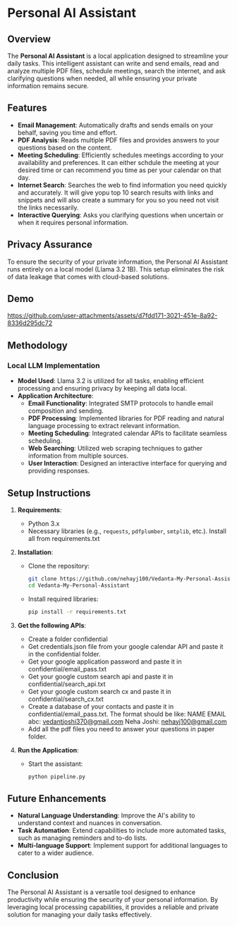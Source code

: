 # Personal AI Assistant

## Overview

The **Personal AI Assistant** is a local application designed to streamline your daily tasks. This intelligent assistant can write and send emails, read and analyze multiple PDF files, schedule meetings, search the internet, and ask clarifying questions when needed, all while ensuring your private information remains secure.

## Features

- **Email Management**: Automatically drafts and sends emails on your behalf, saving you time and effort.
- **PDF Analysis**: Reads multiple PDF files and provides answers to your questions based on the content.
- **Meeting Scheduling**: Efficiently schedules meetings according to your availability and preferences. It can either schdule the meeting at your desired time or can recommend you time as per your calendar on that day.
- **Internet Search**: Searches the web to find information you need quickly and accurately. It will give yopu top 10 search results with links and snippets and will also create a summary for you so you need not visit the links necessarily.
- **Interactive Querying**: Asks you clarifying questions when uncertain or when it requires personal information.

## Privacy Assurance

To ensure the security of your private information, the Personal AI Assistant runs entirely on a local model (Llama 3.2 1B). This setup eliminates the risk of data leakage that comes with cloud-based solutions.

## Demo


https://github.com/user-attachments/assets/d7fdd171-3021-451e-8a92-8336d295dc72



## Methodology

### Local LLM Implementation

- **Model Used**: Llama 3.2 is utilized for all tasks, enabling efficient processing and ensuring privacy by keeping all data local.
- **Application Architecture**:
  - **Email Functionality**: Integrated SMTP protocols to handle email composition and sending.
  - **PDF Processing**: Implemented libraries for PDF reading and natural language processing to extract relevant information.
  - **Meeting Scheduling**: Integrated calendar APIs to facilitate seamless scheduling.
  - **Web Searching**: Utilized web scraping techniques to gather information from multiple sources.
  - **User Interaction**: Designed an interactive interface for querying and providing responses.

## Setup Instructions

1. **Requirements**:
   - Python 3.x
   - Necessary libraries (e.g., `requests`, `pdfplumber`, `smtplib`, etc.). Install all from requirements.txt
   
2. **Installation**:
   - Clone the repository:  
     ```bash
     git clone https://github.com/nehayj100/Vedanta-My-Personal-Assistant
     cd Vedanta-My-Personal-Assistant
     ```
   - Install required libraries:  
     ```bash
     pip install -r requirements.txt
     ```
3. **Get the following APIs**:
   - Create a folder confidential
   - Get credentials.json file from your google calendar API and paste it in the
     confidential folder.
   -  Get your google application password and paste it in confidential/email_pass.txt
   - Get your google custom search api and paste it in confidential/search_api.txt
   - Get your google custom search cx and paste it in confidential/search_cx.txt
   - Create a database of your contacts and paste it in confidential/email_pass.txt. The
     format should be like:
      NAME EMAIL
      abc: vedantjoshi370@gmail.com
      Neha Joshi: nehayj100@gmail.com
   - Add all the pdf files you need to answer your questions in paper folder.

4. **Run the Application**:
   - Start the assistant:  
     ```bash
     python pipeline.py
     ```

## Future Enhancements

- **Natural Language Understanding**: Improve the AI's ability to understand context and nuances in conversation.
- **Task Automation**: Extend capabilities to include more automated tasks, such as managing reminders and to-do lists.
- **Multi-language Support**: Implement support for additional languages to cater to a wider audience.

## Conclusion

The Personal AI Assistant is a versatile tool designed to enhance productivity while ensuring the security of your personal information. By leveraging local processing capabilities, it provides a reliable and private solution for managing your daily tasks effectively.
